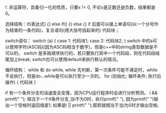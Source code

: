 !: 非运算符，具备归一化的性质，只要x != 0, 不论x是正数还是负数，结果都是0。

选择结构：if(表达式) {} else if() {} else {}
if 后面可以接上单语句(以一个分号作为结束的一条代码)，复合语句(用大括号括起来的)
代码块；

switch语句：
switch (a) {
    case 1: 代码块1;
    case 2: 代码块2;
}
switch 中的a可以使用字符(ASC码)\[因为ASC码相当于数字]，但是c++中的string类型数据是不可以的。
switch 是多路顺序执行的，若只要执行其中一个代码段，则在代码段结尾加上break;
switch也可以使用default来执行默认的情况。

循环结构：
while 和 do while, while 先判断，第一次条件可能不满足时，while不会执行，但是do...while是可以执行至少一次的。
for (初始化; 循环条件; 执行后操作) {
    代码块
}

if 有一个条件分支的话速度会变慢，因为CPU运行程序时会进行分析预测。
i && printf(" "); 相当于一个if条件分支,当i不为0时，执行printf(" "), 因为printf(" ")输出一个空格时返回值是1;
如果是i || printf(" ");那麽就相当于当i为0时才输出空格;
